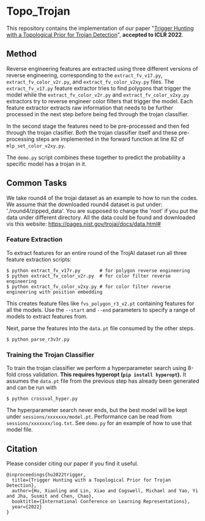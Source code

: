 # Topo_Trojan
This repository contains the implementation of our paper "[Trigger Hunting with a Topological Prior for Trojan Detection](https://openreview.net/pdf?id=TXsjU8BaibT)", **accepted to ICLR 2022**. 

## Method

Reverse engineering features are extracted using three different versions of
reverse engineering, corresponding to the `extract_fv_v17.py`, `extract_fv_color_v2r.py`,
and `extract_fv_color_v2xy.py` files. The `extract_fv_v17.py` feature extractor
tries to find polygons that trigger the model while the `extract_fv_color_v2r.py`
and `extract_fv_color_v2xy.py` extractors try to reverse engineer color filters
that trigger the model. Each feature extractor extracts raw information
that needs to be further processed in the next step before being fed through the
trojan classifier.

In the second stage the features need to be pre-processed and then fed
through the trojan clasifier. Both the trojan classifier itself and these
pre-processing steps are implemented in the forward
function at line 82 of `mlp_set_color_v2xy.py`.

The `demo.py` script combines these together to predict the probability a
specific model has a trojan in it.

## Common Tasks

We take round4 of the trojai dataset as an example to how to run the codes.
We assume that the downloaded round4 dataset is put under: './round4/zipped_data'. 
You are supposed to change the 'root' if you put the data under different directory.
All the data could be found and downloaded vis this website: https://pages.nist.gov/trojai/docs/data.html#

### Feature Extraction

To extract features for an entire round of the TrojAI dataset run all three
feature extraction scripts:

```
$ python extract_fv_v17r.py       # for polygon reverse engineering
$ python extract_fv_color_v2r.py  # for color filter reverse engineering
$ python extract_fv_color_v2xy.py # for color filter reverse engineering with position embedding
```

This creates feature files like `fvs_polygon_r3_v2.pt` containing features for
all the models. Use the `--start` and `--end` parameters to specify a range
of models to extract features from.

Next, parse the features into the `data.pt` file consumed by the other steps.

```
$ python parse_r3v3r.py
```

### Training the Trojan Classifier

To train the trojan classifier we perform a hyperparameter search using
8-fold cross validation.
__This requires hyperopt (`pip install hyperopt`).__
It assumes the `data.pt` file from the previous step has already been
generated and can be run with

```
$ python crossval_hyper.py
```

The hyperparameter search never ends, but the best model will be kept under `sessions/xxxxxxx/model.pt`.
Performance can be read from `sessions/xxxxxxx/log.txt`.
See `demo.py` for an example of how to use that model file.

## Citation
Please consider citing our paper if you find it useful.
```
@inproceedings{hu2022trigger,
  title={Trigger Hunting with a Topological Prior for Trojan Detection},
  author={Hu, Xiaoling and Lin, Xiao and Cogswell, Michael and Yao, Yi and Jha, Susmit and Chen, Chao},
  booktitle={International Conference on Learning Representations},
  year={2022}
}

